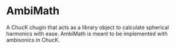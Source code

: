 # AmbiMath
A ChucK chugin that acts as a library object to calculate spherical harmonics with ease. AmbiMath is meant to be implemented with ambisonics in ChucK.
